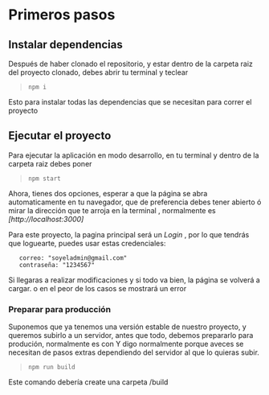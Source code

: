 # Primeros pasos

## Instalar dependencias

Después de haber clonado el repositorio, y estar dentro de la carpeta raiz del proyecto clonado, debes abrir tu terminal y teclear

> `npm i`

Esto para instalar todas las dependencias que se necesitan para correr el proyecto

## Ejecutar el proyecto

Para ejecutar la aplicación en modo desarrollo, en tu terminal y dentro de la carpeta raiz debes poner

> `npm start`

Ahora, tienes dos opciones, esperar a que la página se abra automaticamente en tu navegador, que de preferencia debes tener abierto ó mirar la dirección que te arroja en la terminal , normalmente es   *[http://localhost:3000]*

Para este proyecto, la pagina principal será un *Login* , por lo que tendrás que loguearte, puedes usar estas credenciales:

```
   correo: "soyeladmin@gmail.com"
   contraseña: "1234567"
```

Si llegaras a realizar modificaciones y si todo va bien, la página se volverá a cargar. o en el peor de los casos se mostrará un error

### Preparar para producción

Suponemos que ya tenemos una versión estable de nuestro proyecto, y queremos subirlo a un servidor, antes que todo, debemos prepararlo para produción, normalmente es con
Y digo normalmente porque aveces se necesitan de pasos extras dependiendo del servidor al que lo quieras subir.

> `npm run build`

Este comando debería create una carpeta /build
